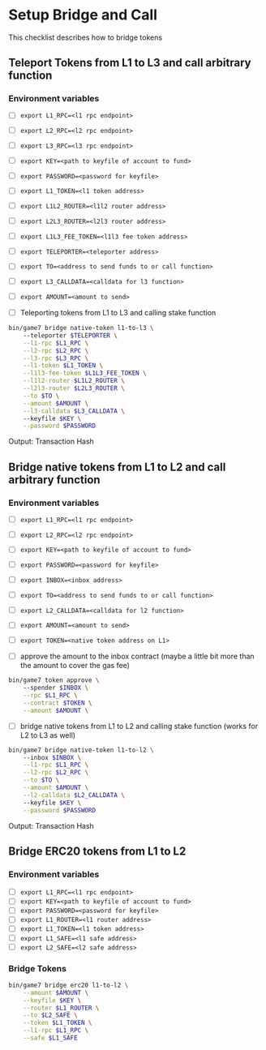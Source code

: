 # Setup Bridge and Call

This checklist describes how to bridge tokens

## Teleport Tokens from L1 to L3 and call arbitrary function

### Environment variables

- [ ] `export L1_RPC=<l1 rpc endpoint>`
- [ ] `export L2_RPC=<l2 rpc endpoint>`
- [ ] `export L3_RPC=<l3 rpc endpoint>`
- [ ] `export KEY=<path to keyfile of account to fund>`
- [ ] `export PASSWORD=<password for keyfile>`
- [ ] `export L1_TOKEN=<l1 token address>`
- [ ] `export L1L2_ROUTER=<l1l2 router address>`
- [ ] `export L2L3_ROUTER=<l2l3 router address>`
- [ ] `export L1L3_FEE_TOKEN=<l1l3 fee token address>`
- [ ] `export TELEPORTER=<teleporter address>`
- [ ] `export TO=<address to send funds to or call function>`
- [ ] `export L3_CALLDATA=<calldata for l3 function>`
- [ ] `export AMOUNT=<amount to send>`

- [ ] Teleporting tokens from L1 to L3 and calling stake function

```bash
bin/game7 bridge native-token l1-to-l3 \ 
    --teleporter $TELEPORTER \
    --l1-rpc $L1_RPC \
    --l2-rpc $L2_RPC \
    --l3-rpc $L3_RPC \
    --l1-token $L1_TOKEN \
    --l1l3-fee-token $L1L3_FEE_TOKEN \
    --l1l2-router $L1L2_ROUTER \
    --l2l3-router $L2L3_ROUTER \
    --to $TO \
    --amount $AMOUNT \
    --l3-calldata $L3_CALLDATA \ 
    --keyfile $KEY \
    --password $PASSWORD 
```

Output: Transaction Hash

## Bridge native tokens from L1 to L2 and call arbitrary function

### Environment variables

- [ ] `export L1_RPC=<l1 rpc endpoint>`
- [ ] `export L2_RPC=<l2 rpc endpoint>`
- [ ] `export KEY=<path to keyfile of account to fund>`
- [ ] `export PASSWORD=<password for keyfile>`
- [ ] `export INBOX=<inbox address>`
- [ ] `export TO=<address to send funds to or call function>`
- [ ] `export L2_CALLDATA=<calldata for l2 function>`
- [ ] `export AMOUNT=<amount to send>`
- [ ] `export TOKEN=<native token address on L1>`

- [ ] approve the amount to the inbox contract (maybe a little bit more than the amount to cover the gas fee)

```bash
bin/game7 token approve \ 
    --spender $INBOX \
    --rpc $L1_RPC \
    --contract $TOKEN \
    --amount $AMOUNT \
```

- [ ] bridge native tokens from L1 to L2 and calling stake function (works for L2 to L3 as well)

```bash
bin/game7 bridge native-token l1-to-l2 \ 
    --inbox $INBOX \
    --l1-rpc $L1_RPC \
    --l2-rpc $L2_RPC \
    --to $TO \
    --amount $AMOUNT \
    --l2-calldata $L2_CALLDATA \ 
    --keyfile $KEY \
    --password $PASSWORD 
```

Output: Transaction Hash

## Bridge ERC20 tokens from L1 to L2

### Environment variables

- [ ] `export L1_RPC=<l1 rpc endpoint>`
- [ ] `export KEY=<path to keyfile of account to fund>`
- [ ] `export PASSWORD=<password for keyfile>`
- [ ] `export L1_ROUTER=<l1 router address>`
- [ ] `export L1_TOKEN=<l1 token address>`
- [ ] `export L1_SAFE=<l1 safe address>`
- [ ] `export L2_SAFE=<l2 safe address>`

### Bridge Tokens

```bash
bin/game7 bridge erc20 l1-to-l2 \
    --amount $AMOUNT \
    --keyfile $KEY \
    --router $L1_ROUTER \
    --to $L2_SAFE \
    --token $L1_TOKEN \
    --l1-rpc $L1_RPC \
    --safe $L1_SAFE
```